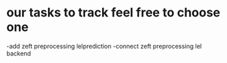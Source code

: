 # our tasks to track feel free to choose one

-add zeft preprocessing lelprediction
-connect zeft preprocessing lel backend 
